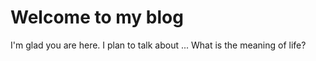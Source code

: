 # Welcome to my blog

I'm glad you are here. I plan to talk about ... 
What is the meaning of life?
